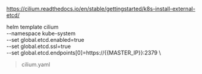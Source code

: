 https://cilium.readthedocs.io/en/stable/gettingstarted/k8s-install-external-etcd/


helm template cilium \
  --namespace kube-system \
  --set global.etcd.enabled=true \
  --set global.etcd.ssl=true \
  --set global.etcd.endpoints[0]=https://{{MASTER_IP}}:2379 \
  > cilium.yaml